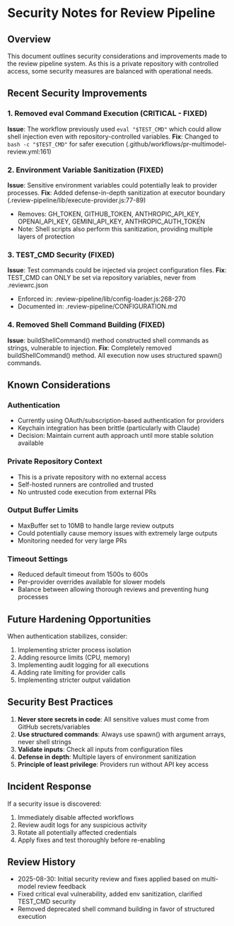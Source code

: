 # Security Notes for Review Pipeline

## Overview
This document outlines security considerations and improvements made to the review pipeline system. As this is a private repository with controlled access, some security measures are balanced with operational needs.

## Recent Security Improvements

### 1. Removed eval Command Execution (CRITICAL - FIXED)
**Issue**: The workflow previously used `eval "$TEST_CMD"` which could allow shell injection even with repository-controlled variables.
**Fix**: Changed to `bash -c "$TEST_CMD"` for safer execution (.github/workflows/pr-multimodel-review.yml:161)

### 2. Environment Variable Sanitization (FIXED)
**Issue**: Sensitive environment variables could potentially leak to provider processes.
**Fix**: Added defense-in-depth sanitization at executor boundary (.review-pipeline/lib/execute-provider.js:77-89)
- Removes: GH_TOKEN, GITHUB_TOKEN, ANTHROPIC_API_KEY, OPENAI_API_KEY, GEMINI_API_KEY, ANTHROPIC_AUTH_TOKEN
- Note: Shell scripts also perform this sanitization, providing multiple layers of protection

### 3. TEST_CMD Security (FIXED)
**Issue**: Test commands could be injected via project configuration files.
**Fix**: TEST_CMD can ONLY be set via repository variables, never from .reviewrc.json
- Enforced in: .review-pipeline/lib/config-loader.js:268-270
- Documented in: .review-pipeline/CONFIGURATION.md

### 4. Removed Shell Command Building (FIXED)  
**Issue**: buildShellCommand() method constructed shell commands as strings, vulnerable to injection.
**Fix**: Completely removed buildShellCommand() method. All execution now uses structured spawn() commands.

## Known Considerations

### Authentication
- Currently using OAuth/subscription-based authentication for providers
- Keychain integration has been brittle (particularly with Claude)
- Decision: Maintain current auth approach until more stable solution available

### Private Repository Context
- This is a private repository with no external access
- Self-hosted runners are controlled and trusted
- No untrusted code execution from external PRs

### Output Buffer Limits
- MaxBuffer set to 10MB to handle large review outputs
- Could potentially cause memory issues with extremely large outputs
- Monitoring needed for very large PRs

### Timeout Settings
- Reduced default timeout from 1500s to 600s
- Per-provider overrides available for slower models
- Balance between allowing thorough reviews and preventing hung processes

## Future Hardening Opportunities

When authentication stabilizes, consider:
1. Implementing stricter process isolation
2. Adding resource limits (CPU, memory)
3. Implementing audit logging for all executions
4. Adding rate limiting for provider calls
5. Implementing stricter output validation

## Security Best Practices

1. **Never store secrets in code**: All sensitive values must come from GitHub secrets/variables
2. **Use structured commands**: Always use spawn() with argument arrays, never shell strings  
3. **Validate inputs**: Check all inputs from configuration files
4. **Defense in depth**: Multiple layers of environment sanitization
5. **Principle of least privilege**: Providers run without API key access

## Incident Response

If a security issue is discovered:
1. Immediately disable affected workflows
2. Review audit logs for any suspicious activity
3. Rotate all potentially affected credentials
4. Apply fixes and test thoroughly before re-enabling

## Review History

- 2025-08-30: Initial security review and fixes applied based on multi-model review feedback
- Fixed critical eval vulnerability, added env sanitization, clarified TEST_CMD security
- Removed deprecated shell command building in favor of structured execution